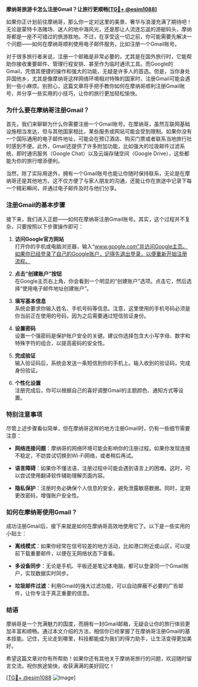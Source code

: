 **摩纳哥旅游卡怎么注册Gmail？让旅行更顺畅[[TG💪+ @esim1088](https://t.me/s/esim1088)]**

如果你正计划前往摩纳哥，那么你一定对这里的美景、奢华与浪漫充满了期待吧！无论是蒙特卡洛赌场、迷人的地中海风光，还是那让人流连忘返的游艇码头，摩纳哥都是一座不可错过的旅游胜地。不过，在享受这一切之前，你可能需要先解决一个问题——如何在摩纳哥顺利使用电子邮件服务，比如注册一个Gmail账号。

对于很多旅行者来说，注册一个邮箱是非常必要的，尤其是在国外旅行时，它能帮助你接收重要邮件、管理行程安排、甚至作为临时通讯工具。而Google的Gmail，凭借其便捷的操作和强大的功能，无疑是许多人的首选。但是，当你身处异国他乡，尤其是像摩纳哥这样网络环境相对特殊的国家时，注册Gmail可能会遇到一些小麻烦。别担心，这篇文章将手把手教你如何在摩纳哥顺利注册Gmail账号，并分享一些实用的小技巧，让你的旅行更加轻松愉快。

### **为什么要在摩纳哥注册Gmail？**

首先，我们来聊聊为什么你需要注册一个Gmail账号。在摩纳哥，虽然互联网基础设施相当发达，但与其他国家相比，某些服务或网站可能会受到限制。如果你没有一个国际通用的电子邮件地址，可能会在预订酒店、购买门票或者联系当地旅行社时感到不便。此外，Gmail还提供了许多附加功能，比如强大的垃圾邮件过滤系统、即时通讯服务（Google Chat）以及云端存储空间（Google Drive），这些都能为你的旅行增添便利。

当然，除了实际用途外，拥有一个Gmail账号也能让你随时保持联系，无论是在摩纳哥还是其他地方。这不仅方便了与家人朋友的沟通，还能让你在旅途中记录下每一个精彩瞬间，并通过电子邮件及时与他们分享。

### **注册Gmail的基本步骤**

接下来，我们进入正题——如何在摩纳哥注册Gmail账号。其实，这个过程并不复杂，只要按照以下步骤操作即可：

1. **访问Google官方网站**  
   打开你的手机或电脑浏览器，输入“www.google.com”并访问Google主页。如果你已经登录了自己的Google账户，记得先退出登录，以便重新开始注册流程。

2. **点击“创建账户”按钮**  
   在Google主页右上角，你会看到一个明显的“创建账户”选项。点击它，然后选择“使用电子邮件地址创建账户”。

3. **填写基本信息**  
   系统会要求你输入姓名、手机号码等信息。注意，这里使用的手机号码必须是你当前正在使用的号码，因为之后需要通过短信验证身份。

4. **设置密码**  
   设置一个强密码是保护账户安全的关键。建议你选择包含大小写字母、数字和特殊字符的组合，以提高密码的安全性。

5. **完成验证**  
   输入验证码后，系统会发送一条短信到你的手机上。输入收到的验证码，完成身份验证。

6. **个性化设置**  
   注册完成后，你可以根据自己的喜好调整Gmail的主题颜色、通知方式等设置。

### **特别注意事项**

尽管上述步骤看似简单，但在摩纳哥这样的地方注册Gmail时，仍有一些细节需要注意：

- **网络连接问题**：摩纳哥的网络环境可能会影响你的注册过程。如果你发现连接不稳定，不妨尝试切换到Wi-Fi网络，或者稍后再试。
  
- **语言障碍**：如果你不懂法语，注册过程中可能会遇到语言上的困难。这时，可以尝试使用翻译软件辅助理解页面内容。

- **隐私保护**：注册时务必确保个人信息的安全，避免泄露敏感数据。同时，定期更改密码，增强账户安全性。

### **如何在摩纳哥使用Gmail？**

成功注册Gmail后，接下来就是如何在摩纳哥高效地使用它了。以下是一些实用的小贴士：

- **离线模式**：如果你经常在信号较差的地方活动，比如港口附近或山区，可以提前下载重要邮件，以便在无网络状态下查看。
  
- **多设备同步**：无论是手机、平板还是笔记本电脑，都可以登录同一个Gmail账户，实现数据实时同步。

- **垃圾邮件过滤**：利用Gmail的强大过滤功能，可以自动屏蔽不必要的广告邮件，让你专注于真正重要的信息。

### **结语**

摩纳哥是一个充满魅力的国度，而拥有一封Gmail邮箱，无疑会让你的旅行体验更加丰富和顺畅。通过本文介绍的方法，相信你已经掌握了在摩纳哥注册Gmail的基本技能。记住，无论走到哪里，科技都能成为我们的得力助手，让生活变得更加美好。

希望这篇文章对你有所帮助！如果你还有其他关于摩纳哥旅行的问题，欢迎随时留言交流。祝你旅途愉快，收获满满的美好回忆！

[[TG💪+ @esim1088](https://t.me/s/esim1088) ![Image](https://i.postimg.cc/4NQfJmqS/Snipaste-2025-05-13-00-14-12.png)]